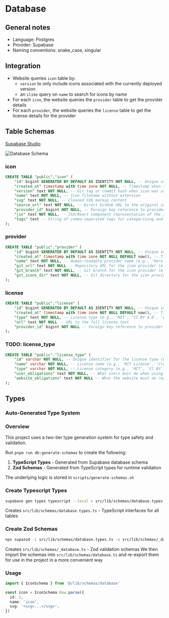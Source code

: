 # Database

## General notes

- Language: Postgres
- Provider: Supabase
- Naming conventions: snake_case, singular

## Integration

- Website queries `icon` table by:
  - `version` to only include icons associated with the currently deployed version
  - an `ilike` query on `name` to search for icons by name
- For each `icon`, the website queries the `provider` table to get the provider details
- For each `provider`, the website queries the `license` table to get the license details for the provider

## Table Schemas

[Supabase Studio](https://supabase.com/dashboard/project/ojglkplkgnfcbmejsxvb/database/schemas)

![Database Schema](https://i.imgur.com/Nj7azeG.png)

### icon

```sql
CREATE TABLE "public"."icon" (
    "id" bigint GENERATED BY DEFAULT AS IDENTITY NOT NULL, -- Unique identifier for the icon
    "created_at" timestamp with time zone NOT NULL, -- Timestamp when the icon was created
    "version" text NOT NULL, -- Git tag or commit hash when icon was scraped
    "name" text NOT NULL, -- Icon filename without extension
    "svg" text NOT NULL, -- Cleaned SVG markup content
    "source_url" text NOT NULL, -- Direct GitHub URL to the original icon file
    "provider_id" bigint NOT NULL, -- Foreign key reference to provider table
    "jsx" text NOT NULL, -- JSX/React component representation of the icon
    "tags" text -- String of comma-separated tags for categorizing and searching icons
);
```

### provider

```sql
CREATE TABLE "public"."provider" (
    "id" bigint GENERATED BY DEFAULT AS IDENTITY NOT NULL, -- Unique identifier for the provider
    "created_at" timestamp with time zone NOT NULL DEFAULT now(), -- Timestamp when the provider was created
    "name" text NOT NULL, -- Human-readable provider name (e.g., 'Hero Icons', 'Lucide')
    "git_url" text NOT NULL -- Repository URL for the icon provider (e.g., 'https://github.com/heroicons/heroicons.git')
    "git_branch" text NOT NULL, -- Git branch for the icon provider (e.g., 'main')
    "git_icons_dir" text NOT NULL, -- Git directory for the icon provider (e.g., 'icons')
);
```

### license

```sql
CREATE TABLE "public"."license" (
    "id" bigint GENERATED BY DEFAULT AS IDENTITY NOT NULL, -- Unique identifier for the license
    "created_at" timestamp with time zone NOT NULL DEFAULT now(), -- Timestamp when the license was created
    "type" text NOT NULL, -- License type (e.g., 'MIT', 'CC BY 4.0', 'Apache 2.0')
    "url" text NOT NULL -- URL to the full license text
    "provider_id" bigint NOT NULL -- Foreign key reference to provider table
);
```

### TODO: license_type

```sql
CREATE TABLE "public"."license_type" (
    "id" varchar NOT NULL, -- Unique identifier for the license type (e.g., 'mit', 'cc_by_4', 'apache_2')
    "name" varchar NOT NULL, -- License name (e.g., 'MIT License', 'Creative Commons Attribution 4.0')
    "type" varchar NOT NULL, -- License category (e.g., 'MIT', 'CC BY', 'Apache', 'ISC', 'CC0')
    "user_obligations" text NOT NULL, -- What users must do when using icons with this license type
    "website_obligations" text NOT NULL -- What the website must do regarding this license type
);
```

## Types

### Auto-Generated Type System

### Overview

This project uses a two-tier type generation system for type safety and validation.

Run `pnpm run db:generate-schemas` to create the following:

1. **TypeScript Types** - Generated from Supabase database schema
2. **Zod Schemas** - Generated from TypeScript types for runtime validation

The underlying logic is stored in `scripts/generate-schemas.sh`

### Create Typescript Types

```bash
supabase gen types typescript --local > src/lib/schemas/database.types.ts
```

Creates `src/lib/schemas/database.types.ts` - TypeScript interfaces for all tables

### Create Zod Schemas

```bash
npx supazod -i src/lib/schemas/database.types.ts -o src/lib/schemas/_database.ts
```

Creates `src/lib/schemas/_database.ts` - Zod validation schemas
We then import the schemas into `src/lib/schemas/database.ts` and re-export them for use in the project in a more convenient way

### Usage

```typescript
import { IconSchema } from '@/lib/schemas/database'

const icon = IconSchema.Row.parse({
  id: 1,
  name: 'icon',
  svg: '<svg>...</svg>',
})
```
